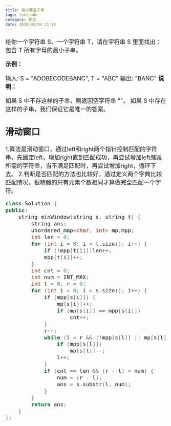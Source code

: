 ```yaml
---
title: 最小覆盖子串
tags: leetcode
category: 算法
date: 2020/05/04 21:19
---
```


<font size=4>

给你一个字符串 S、一个字符串 T，请在字符串 S 里面找出：包含 T 所有字母的最小子串。

**示例：**

输入: S = "ADOBECODEBANC", T = "ABC"
输出: "BANC"
**说明：**

如果 S 中不存这样的子串，则返回空字符串 ""。
如果 S 中存在这样的子串，我们保证它是唯一的答案。

## 滑动窗口

1.算法是滑动窗口，通过left和right两个指针控制匹配的字符串，先固定left，增加right直到匹配成功，再尝试增加left缩减所需的字符串，当不满足匹配时，再尝试增加right，循环下去。
2.判断是否匹配的方法也比较好，通过定义两个字典比较匹配情况，很精髓的只有元素个数相同才算做完全匹配一个字符。

```c++
class Solution {
public:
    string minWindow(string s, string t) {
        string ans;
        unordered_map<char, int> mp,mpp;
        int len = 0;
        for (int i = 0; i < t.size(); i++) {
            if (!mpp[t[i]])len++;
            mpp[t[i]]++;
        }
        int cnt = 0;
        int num = INT_MAX;
        int l = 0, r = 0;
        for (int i = 0; i < s.size(); i++) {
            if (mpp[s[i]]) {
                mp[s[i]]++;
                if (mp[s[i]] == mpp[s[i]])
                    cnt++;
            }
            r++;
            while (l < r && (!mpp[s[l]] || mp[s[l]] > mpp[s[l]])) {
                if (mpp[s[l]])
                    mp[s[l]]--;
                l++;
            }
            if (cnt == len && (r - l) < num) {
                num = (r - l);
                ans = s.substr(l, num);
            }
        }
        return ans;
    }
};

```

